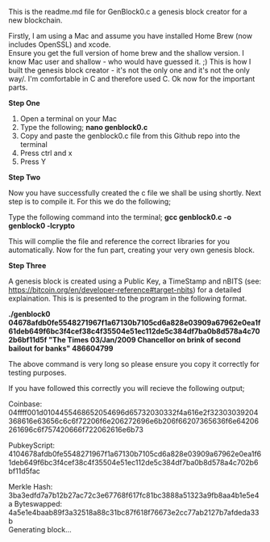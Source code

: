 This is the readme.md file for GenBlock0.c a genesis block creator for a new blockchain.

Firstly, I am using a Mac and assume you have installed Home Brew (now includes OpenSSL) and xcode.  
Ensure you get the full version of home brew and the shallow version.  I know Mac user and shallow - who would have guessed it. ;)
This is how I built the genesis block creator - it's not the only one and it's not the only way/. I'm comfortable in C and therefore 
used C.  Ok now for the important parts.

<b>Step One</b>

1.  Open a terminal on your Mac
2.  Type the following; <b>nano genblock0.c</b>
3.  Copy and paste the genblock0.c file from this Github repo into the terminal
4.  Press ctrl and x
5.  Press Y


<b>Step Two</b>

Now you have successfully created the c file we shall be using shortly.  Next step is to compile it. For this we do the following;

Type the following command into the terminal; <b>gcc genblock0.c -o genblock0 -lcrypto</b>

This will complie the file and reference the correct libraries for you automatically.  Now for the fun part, creating your very own 
genesis block.

<b> Step Three </b>

A genesis block is created using a Public Key, a TimeStamp and nBITS (see: https://bitcoin.org/en/developer-reference#target-nbits) for
a detailed explaination.  This is is presented to the program in the following format.

<b>./genblock0 04678afdb0fe5548271967f1a67130b7105cd6a828e03909a67962e0ea1f61deb649f6bc3f4cef38c4f35504e51ec112de5c384df7ba0b8d578a4c702b6bf11d5f "The Times 03/Jan/2009 Chancellor on brink of second bailout for banks" 486604799</b>

The above command is very long so please ensure you copy it correctly for testing purposes.

If you have followed this correctly you will recieve the following output;

Coinbase: 04ffff001d0104455468652054696d65732030332f4a616e2f32303039204368616e63656c6c6f72206f6e206272696e6b206f66207365636f6e64206261696c6f757420666f722062616e6b73

PubkeyScript: 4104678afdb0fe5548271967f1a67130b7105cd6a828e03909a67962e0ea1f61deb649f6bc3f4cef38c4f35504e51ec112de5c384df7ba0b8d578a4c702b6bf11d5fac

Merkle Hash: 3ba3edfd7a7b12b27ac72c3e67768f617fc81bc3888a51323a9fb8aa4b1e5e4a
Byteswapped: 4a5e1e4baab89f3a32518a88c31bc87f618f76673e2cc77ab2127b7afdeda33b
<br>Generating block...

